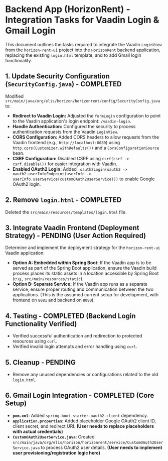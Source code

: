 # Backend App (HorizonRent) - Integration Tasks for Vaadin Login & Gmail Login

This document outlines the tasks required to integrate the Vaadin `LoginView` from the `horizon-rent-ui` project into the `HorizonRent` backend application, replacing the existing `login.html` template, and to add Gmail login functionality.

## 1. Update Security Configuration (`SecurityConfig.java`) - **COMPLETED**

Modified `src/main/java/org/elis/horizon/horizonrent/config/SecurityConfig.java` to:

*   **Redirect to Vaadin Login:** Adjusted the `formLogin` configuration to point to the Vaadin application's login endpoint: `/vaadin-login`.
*   **Handle Authentication:** Configured the security to process authentication requests from the Vaadin `LoginView`.
*   **CORS Configuration:** Added CORS headers to allow requests from the Vaadin frontend (e.g., `http://localhost:8080`) using `http.cors(Customizer.withDefaults())` and a `CorsConfigurationSource` bean.
*   **CSRF Configuration:** Disabled CSRF using `csrf(csrf -> csrf.disable())` for easier integration with Vaadin.
*   **Enabled OAuth2 Login:** Added `.oauth2Login(oauth2 -> oauth2.userInfoEndpoint(userInfo -> userInfo.userService(customOAuth2UserService)))` to enable Google OAuth2 login.

## 2. Remove `login.html` - **COMPLETED**

Deleted the `src/main/resources/templates/login.html` file.

## 3. Integrate Vaadin Frontend (Deployment Strategy) - **PENDING (User Action Required)**

Determine and implement the deployment strategy for the `horizon-rent-ui` Vaadin application:

*   **Option A: Embedded within Spring Boot:** If the Vaadin app is to be served as part of the Spring Boot application, ensure the Vaadin build process places its static assets in a location accessible by Spring Boot (e.g., `src/main/resources/static`).
*   **Option B: Separate Service:** If the Vaadin app runs as a separate service, ensure proper routing and communication between the two applications. (This is the assumed current setup for development, with frontend on `8081` and backend on `8080`).

## 4. Testing - **COMPLETED (Backend Login Functionality Verified)**

*   Verified successful authentication and redirection to protected resources using `curl`.
*   Verified invalid login attempts and error handling using `curl`.

## 5. Cleanup - **PENDING**

*   Remove any unused dependencies or configurations related to the old `login.html`.

## 6. Gmail Login Integration - **COMPLETED (Core Setup)**

*   **`pom.xml`**: Added `spring-boot-starter-oauth2-client` dependency.
*   **`application.properties`**: Added placeholder Google OAuth2 client ID, client secret, and redirect URI. **(User needs to replace placeholders with actual credentials)**
*   **`CustomOAuth2UserService.java`**: Created `src/main/java/org/elis/horizon/horizonrent/service/CustomOAuth2UserService.java` to process OAuth2 user details. **(User needs to implement user provisioning/registration logic here)**
